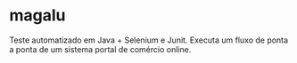 # magalu
Teste automatizado em Java + Selenium e Junit. Executa um fluxo de ponta a ponta de um sistema portal de comércio online.
